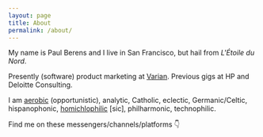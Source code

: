 ```yaml
---
layout: page
title: About
permalink: /about/
---
```

My name is Paul Berens and I live in San Francisco, but hail from <i>L'Étoile du Nord</i>.

Presently (software) product marketing at <a href="https://varian.com/" target="_blank">Varian</a>. Previous gigs at HP and Deloitte Consulting.

I am <a href="https://www.strava.com/athletes/berenzino" target="_blank">aerobic</a> (opportunistic), analytic, Catholic, eclectic, Germanic/Celtic, hispanophonic, <a href="https://twitter.com/KarlTheFog" target="_blank">homichlophilic</a> [sic], philharmonic, technophilic.

Find me on these messengers/channels/platforms &#128071;

<a href="https://angel.co/berens" target="_blank"><i class="fab fa-angellist"></i></a>&nbsp;&nbsp;&nbsp;
<a href="https://keybase.io/berens" target="_blank"><i class="fab fa-keybase"></i></a>&nbsp;&nbsp;&nbsp;
<a href="https://www.linkedin.com/in/berensp/" target="_blank"><i class="fab fa-linkedin-in"></i></a>&nbsp;&nbsp;&nbsp;
<a rel="me" href="https://mastodon.social/@berens" target="_blank"><i class="fab fa-mastodon"></i></a>&nbsp;&nbsp;&nbsp;
<a href="https://signal.org/install" target="_blank"><i class="fas fa-signal"></i></a>&nbsp;&nbsp;&nbsp;
<a href="https://status.im/" target="_blank"><i class="fab fa-ethereum"></i></a>&nbsp;&nbsp;&nbsp;
<a href="https://twitter.com/berensp" target="_blank"><i class="fab fa-twitter"></i></a>
